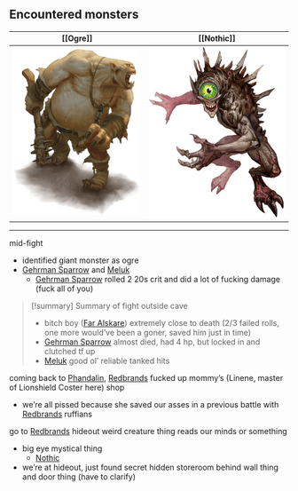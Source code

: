 ## Encountered monsters

| <center>[[Ogre]]</center>                          | <center>[[Nothic]]</center>                        |
| -------------------------------------------------- | -------------------------------------------------- |
| ![300](images/Pasted%20image%2020240615185449.png) | ![300](images/Pasted%20image%2020240615223756.png) |
- - -
mid-fight
- identified giant monster as ogre
- [Gehrman Sparrow](Gehrman%20Sparrow.md) and [Meluk](Meluk%20McDod.md) 
	- [Gehrman Sparrow](Gehrman%20Sparrow.md) rolled 2 20s crit and did a lot of fucking damage (fuck all of you)

> [!summary] Summary of fight outside cave 
> - bitch boy ([Far Alskare](Far%20Alskare.md)) extremely close to death (2/3 failed rolls, one more would’ve been a goner, saved him just in time)
> - [Gehrman Sparrow](Gehrman%20Sparrow.md) almost died, had 4 hp, but locked in and clutched tf up
> - [Meluk](Meluk%20McDod.md) good ol’ reliable tanked hits

coming back to [Phandalin](Phandalin.md), [Redbrands](Redbrands.md) fucked up mommy’s (Linene, master of Lionshield Coster here) shop 
- we’re all pissed because she saved our asses in a previous battle with [Redbrands](Redbrands.md) ruffians

go to [Redbrands](Redbrands.md) hideout
weird creature thing reads our minds or something
- big eye mystical thing
	- [Nothic](Nothic.md)
- we’re at hideout, just found secret hidden storeroom behind wall thing and door thing (have to clarify)
